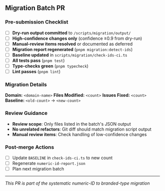 ## Migration Batch PR

### Pre-submission Checklist
- [ ] **Dry-run output committed** to `/scripts/migration/output/`
- [ ] **High-confidence changes only** (confidence ≥0.9 from dry-run)
- [ ] **Manual-review items resolved** or documented as deferred
- [ ] **Migration report regenerated** (`pnpm migration:detect-ids`)
- [ ] **Baseline updated** in `scripts/migration/check-ids-ci.ts`
- [ ] **All tests pass** (`pnpm test`)
- [ ] **Type-checks green** (`pnpm typecheck`)
- [ ] **Lint passes** (`pnpm lint`)

### Migration Details
**Domain:** `<domain-name>`
**Files Modified:** `<count>`
**Issues Fixed:** `<count>`
**Baseline:** `<old-count>` → `<new-count>`

### Review Guidance
- **Review scope**: Only files listed in the batch's JSON output
- **No unrelated refactors**: Git diff should match migration script output
- **Manual review items**: Check handling of low-confidence changes

### Post-merge Actions
- [ ] Update `BASELINE` in `check-ids-ci.ts` to new count
- [ ] Regenerate `numeric-id-report.json` 
- [ ] Plan next migration batch

---
*This PR is part of the systematic numeric-ID to branded-type migration*